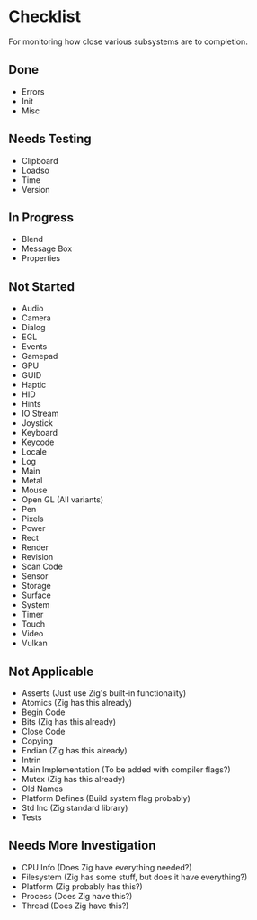 # Checklist
For monitoring how close various subsystems are to completion.

## Done
* Errors
* Init
* Misc

## Needs Testing
* Clipboard
* Loadso
* Time
* Version

## In Progress
* Blend
* Message Box
* Properties

## Not Started
* Audio
* Camera
* Dialog
* EGL
* Events
* Gamepad
* GPU
* GUID
* Haptic
* HID
* Hints
* IO Stream
* Joystick
* Keyboard
* Keycode
* Locale
* Log
* Main
* Metal
* Mouse
* Open GL (All variants)
* Pen
* Pixels
* Power
* Rect
* Render
* Revision
* Scan Code
* Sensor
* Storage
* Surface
* System
* Timer
* Touch
* Video
* Vulkan

## Not Applicable
* Asserts (Just use Zig's built-in functionality)
* Atomics (Zig has this already)
* Begin Code
* Bits (Zig has this already)
* Close Code
* Copying
* Endian (Zig has this already)
* Intrin
* Main Implementation (To be added with compiler flags?)
* Mutex (Zig has this already)
* Old Names
* Platform Defines (Build system flag probably)
* Std Inc (Zig standard library)
* Tests

## Needs More Investigation
* CPU Info (Does Zig have everything needed?)
* Filesystem (Zig has some stuff, but does it have everything?)
* Platform (Zig probably has this?)
* Process (Does Zig have this?)
* Thread (Does Zig have this?)